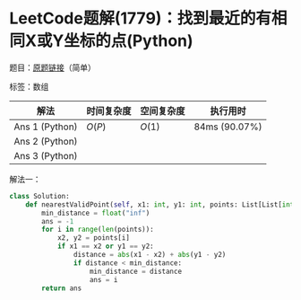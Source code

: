# LeetCode题解(1779)：找到最近的有相同X或Y坐标的点(Python)

题目：[原题链接](https://leetcode-cn.com/problems/find-nearest-point-that-has-the-same-x-or-y-coordinate/)（简单）

标签：数组

| 解法           | 时间复杂度 | 空间复杂度 | 执行用时      |
| -------------- | ---------- | ---------- | ------------- |
| Ans 1 (Python) | $O(P)$     | $O(1)$     | 84ms (90.07%) |
| Ans 2 (Python) |            |            |               |
| Ans 3 (Python) |            |            |               |

解法一：

```python
class Solution:
    def nearestValidPoint(self, x1: int, y1: int, points: List[List[int]]) -> int:
        min_distance = float("inf")
        ans = -1
        for i in range(len(points)):
            x2, y2 = points[i]
            if x1 == x2 or y1 == y2:
                distance = abs(x1 - x2) + abs(y1 - y2)
                if distance < min_distance:
                    min_distance = distance
                    ans = i
        return ans
```

